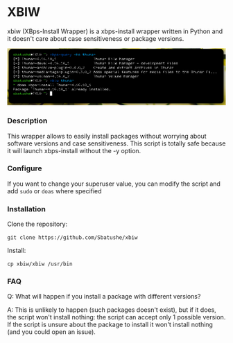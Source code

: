 # XBIW
xbiw (XBps-Install Wrapper) is a xbps-install wrapper written in Python and it doesn't care about case sensitiveness or package versions.

![xbiw](https://raw.githubusercontent.com/Sbatushe/xbi/main/sample.png)

### Description
This wrapper allows to easily install packages without worrying about software versions and case sensitiveness. This script is totally safe because it will launch xbps-install without the -y option.

### Configure
If you want to change your superuser value, you can modify the script and add `sudo` or `doas` where specified

### Installation
Clone the repository:
```
git clone https://github.com/Sbatushe/xbiw
```
Install:
```
cp xbiw/xbiw /usr/bin
```

### FAQ
Q: What will happen if you install a package with different versions?

A: This is unlikely to happen (such packages doesn't exist), but if it does, the script won't install nothing: the script can accept only 1 possible version. If the script is unsure about the package to install it won't install nothing (and you could open an issue).
